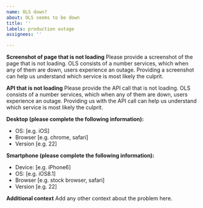 ```yaml
---
name: OLS down?
about: OLS seems to be down
title: ''
labels: production outage
assignees: ''

---
```


**Screenshot of page that is not loading**
Please provide a screenshot of the page that is not loading. OLS consists of a number services, which when any of them are down, users experience an outage. Providing a screenshot can help us understand which service is most likely the culprit.


**API that is not loading**
Please provide the API call that is not loading. OLS consists of a number services, which when any of them are down, users experience an outage. Providing us with the API call can help us understand which service is most likely the culprit.

**Desktop (please complete the following information):**
 - OS: [e.g. iOS]
 - Browser [e.g. chrome, safari]
 - Version [e.g. 22]

**Smartphone (please complete the following information):**
 - Device: [e.g. iPhone6]
 - OS: [e.g. iOS8.1]
 - Browser [e.g. stock browser, safari]
 - Version [e.g. 22]

**Additional context**
Add any other context about the problem here.
